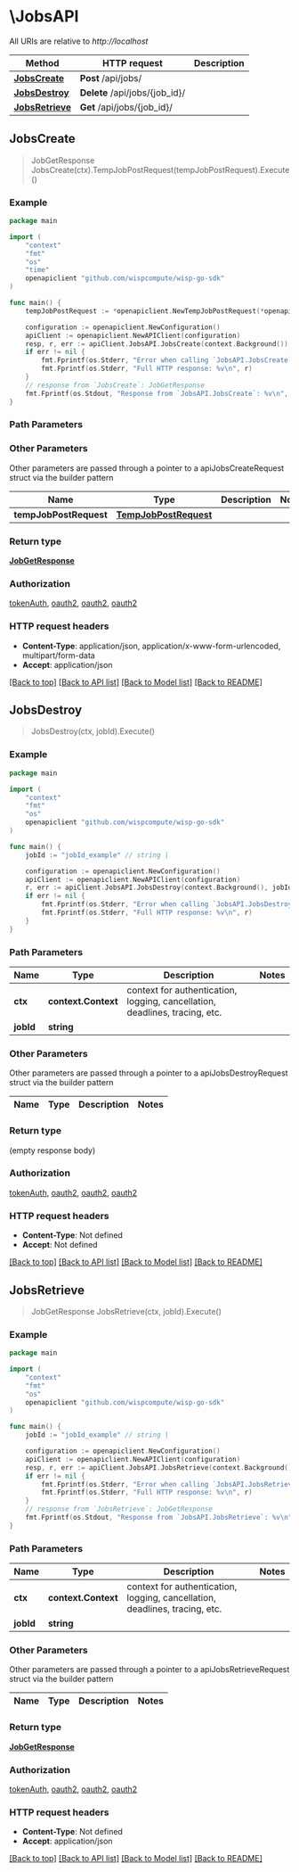 # \JobsAPI

All URIs are relative to *http://localhost*

Method | HTTP request | Description
------------- | ------------- | -------------
[**JobsCreate**](JobsAPI.md#JobsCreate) | **Post** /api/jobs/ | 
[**JobsDestroy**](JobsAPI.md#JobsDestroy) | **Delete** /api/jobs/{job_id}/ | 
[**JobsRetrieve**](JobsAPI.md#JobsRetrieve) | **Get** /api/jobs/{job_id}/ | 



## JobsCreate

> JobGetResponse JobsCreate(ctx).TempJobPostRequest(tempJobPostRequest).Execute()





### Example

```go
package main

import (
	"context"
	"fmt"
	"os"
    "time"
	openapiclient "github.com/wispcompute/wisp-go-sdk"
)

func main() {
	tempJobPostRequest := *openapiclient.NewTempJobPostRequest(*openapiclient.NewCluster(*openapiclient.NewUser("Email_example"), "Name_example", "TODO"), *openapiclient.NewConstrainRequest(*openapiclient.NewProject("Name_example", "ProjectId_example", "Type_example", time.Now(), time.Now()), *openapiclient.NewResources([]*string{nil}), "TODO"), *openapiclient.NewProject("Name_example", "ProjectId_example", "Type_example", time.Now(), time.Now())) // TempJobPostRequest | 

	configuration := openapiclient.NewConfiguration()
	apiClient := openapiclient.NewAPIClient(configuration)
	resp, r, err := apiClient.JobsAPI.JobsCreate(context.Background()).TempJobPostRequest(tempJobPostRequest).Execute()
	if err != nil {
		fmt.Fprintf(os.Stderr, "Error when calling `JobsAPI.JobsCreate``: %v\n", err)
		fmt.Fprintf(os.Stderr, "Full HTTP response: %v\n", r)
	}
	// response from `JobsCreate`: JobGetResponse
	fmt.Fprintf(os.Stdout, "Response from `JobsAPI.JobsCreate`: %v\n", resp)
}
```

### Path Parameters



### Other Parameters

Other parameters are passed through a pointer to a apiJobsCreateRequest struct via the builder pattern


Name | Type | Description  | Notes
------------- | ------------- | ------------- | -------------
 **tempJobPostRequest** | [**TempJobPostRequest**](TempJobPostRequest.md) |  | 

### Return type

[**JobGetResponse**](JobGetResponse.md)

### Authorization

[tokenAuth](../README.md#tokenAuth), [oauth2](../README.md#oauth2), [oauth2](../README.md#oauth2), [oauth2](../README.md#oauth2)

### HTTP request headers

- **Content-Type**: application/json, application/x-www-form-urlencoded, multipart/form-data
- **Accept**: application/json

[[Back to top]](#) [[Back to API list]](../README.md#documentation-for-api-endpoints)
[[Back to Model list]](../README.md#documentation-for-models)
[[Back to README]](../README.md)


## JobsDestroy

> JobsDestroy(ctx, jobId).Execute()





### Example

```go
package main

import (
	"context"
	"fmt"
	"os"
	openapiclient "github.com/wispcompute/wisp-go-sdk"
)

func main() {
	jobId := "jobId_example" // string | 

	configuration := openapiclient.NewConfiguration()
	apiClient := openapiclient.NewAPIClient(configuration)
	r, err := apiClient.JobsAPI.JobsDestroy(context.Background(), jobId).Execute()
	if err != nil {
		fmt.Fprintf(os.Stderr, "Error when calling `JobsAPI.JobsDestroy``: %v\n", err)
		fmt.Fprintf(os.Stderr, "Full HTTP response: %v\n", r)
	}
}
```

### Path Parameters


Name | Type | Description  | Notes
------------- | ------------- | ------------- | -------------
**ctx** | **context.Context** | context for authentication, logging, cancellation, deadlines, tracing, etc.
**jobId** | **string** |  | 

### Other Parameters

Other parameters are passed through a pointer to a apiJobsDestroyRequest struct via the builder pattern


Name | Type | Description  | Notes
------------- | ------------- | ------------- | -------------


### Return type

 (empty response body)

### Authorization

[tokenAuth](../README.md#tokenAuth), [oauth2](../README.md#oauth2), [oauth2](../README.md#oauth2), [oauth2](../README.md#oauth2)

### HTTP request headers

- **Content-Type**: Not defined
- **Accept**: Not defined

[[Back to top]](#) [[Back to API list]](../README.md#documentation-for-api-endpoints)
[[Back to Model list]](../README.md#documentation-for-models)
[[Back to README]](../README.md)


## JobsRetrieve

> JobGetResponse JobsRetrieve(ctx, jobId).Execute()





### Example

```go
package main

import (
	"context"
	"fmt"
	"os"
	openapiclient "github.com/wispcompute/wisp-go-sdk"
)

func main() {
	jobId := "jobId_example" // string | 

	configuration := openapiclient.NewConfiguration()
	apiClient := openapiclient.NewAPIClient(configuration)
	resp, r, err := apiClient.JobsAPI.JobsRetrieve(context.Background(), jobId).Execute()
	if err != nil {
		fmt.Fprintf(os.Stderr, "Error when calling `JobsAPI.JobsRetrieve``: %v\n", err)
		fmt.Fprintf(os.Stderr, "Full HTTP response: %v\n", r)
	}
	// response from `JobsRetrieve`: JobGetResponse
	fmt.Fprintf(os.Stdout, "Response from `JobsAPI.JobsRetrieve`: %v\n", resp)
}
```

### Path Parameters


Name | Type | Description  | Notes
------------- | ------------- | ------------- | -------------
**ctx** | **context.Context** | context for authentication, logging, cancellation, deadlines, tracing, etc.
**jobId** | **string** |  | 

### Other Parameters

Other parameters are passed through a pointer to a apiJobsRetrieveRequest struct via the builder pattern


Name | Type | Description  | Notes
------------- | ------------- | ------------- | -------------


### Return type

[**JobGetResponse**](JobGetResponse.md)

### Authorization

[tokenAuth](../README.md#tokenAuth), [oauth2](../README.md#oauth2), [oauth2](../README.md#oauth2), [oauth2](../README.md#oauth2)

### HTTP request headers

- **Content-Type**: Not defined
- **Accept**: application/json

[[Back to top]](#) [[Back to API list]](../README.md#documentation-for-api-endpoints)
[[Back to Model list]](../README.md#documentation-for-models)
[[Back to README]](../README.md)

